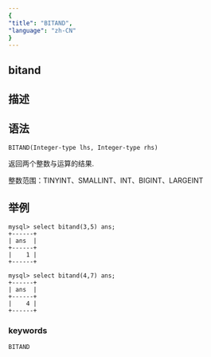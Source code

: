 ```yaml
---
{
"title": "BITAND",
"language": "zh-CN"
}
---
```


## bitand
## 描述
## 语法

`BITAND(Integer-type lhs, Integer-type rhs)`

返回两个整数与运算的结果.

整数范围：TINYINT、SMALLINT、INT、BIGINT、LARGEINT

## 举例

```
mysql> select bitand(3,5) ans;
+------+
| ans  |
+------+
|    1 |
+------+

mysql> select bitand(4,7) ans;
+------+
| ans  |
+------+
|    4 |
+------+
```

### keywords

    BITAND
